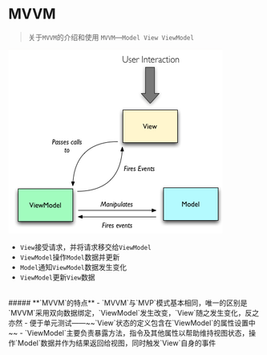 # MVVM

>关于`MVVM`的介绍和使用
>`MVVM`—`Model View ViewModel`

![MVVM](mvvm.png)

- `View`接受请求，并将请求移交给`ViewModel`
- `ViewModel`操作`Model`数据并更新
- `Model`通知`ViewModel`数据发生变化
- `ViewModel`更新`View`数据

<br>
##### **`MVVM`的特点**
- `MVVM`与`MVP`模式基本相同，唯一的区别是`MVVM`采用双向数据绑定，`ViewModel`发生改变，`View`随之发生变化，反之亦然
- 便于单元测试——~~`View`状态的定义包含在`ViewModel`的属性设置中~~
- `ViewModel`主要负责暴露方法，指令及其他属性以帮助维持视图状态，操作`Model`数据并作为结果返回给视图，同时触发`View`自身的事件
